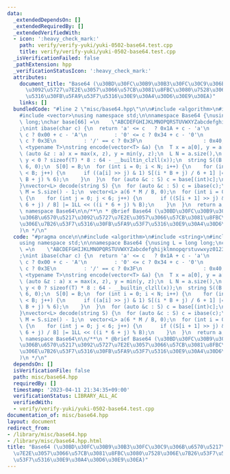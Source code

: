 ```yaml
---
data:
  _extendedDependsOn: []
  _extendedRequiredBy: []
  _extendedVerifiedWith:
  - icon: ':heavy_check_mark:'
    path: verify/verify-yuki/yuki-0502-base64.test.cpp
    title: verify/verify-yuki/yuki-0502-base64.test.cpp
  _isVerificationFailed: false
  _pathExtension: hpp
  _verificationStatusIcon: ':heavy_check_mark:'
  attributes:
    document_title: "Base64 (\u30BD\u30FC\u30B9\u30B3\u30FC\u30C9\u306B\u6570\u5217\
      \u3092\u5727\u7E2E\u3057\u3066\u57CB\u3081\u8FBC\u3080\u7528\u306E\u7B26\u53F7\
      \u5316\u30FB\u5FA9\u53F7\u5316\u30E9\u30A4\u30D6\u30E9\u30EA)"
    links: []
  bundledCode: "#line 2 \"misc/base64.hpp\"\n\n#include <algorithm>\n#include <string>\n\
    #include <vector>\nusing namespace std;\n\nnamespace Base64 {\nusing L = long\
    \ long;\nchar base[66] =\n    \"ABCDEFGHIJKLMNOPQRSTUVWXYZabcdefghijklmnopqrstuvwxyz0123456789+/.\"\
    ;\nint ibase(char c) {\n  return 'a' <= c   ? 0x1A + c - 'a'\n         : 'A' <=\
    \ c ? 0x00 + c - 'A'\n         : '0' <= c ? 0x34 + c - '0'\n         : '+' ==\
    \ c ? 0x3E\n         : '/' == c ? 0x3F\n                    : 0x40;\n}\ntemplate\
    \ <typename T>\nstring encode(vector<T> &a) {\n  T x = a[0], y = a[0];\n  for\
    \ (auto &z : a) x = max(x, z), y = min(y, z);\n  L N = a.size(),\n    B = max<L>(6,\
    \ y < 0 ? sizeof(T) * 8 : 64 - __builtin_clzll(x));\n  string S((B * N + 11) /\
    \ 6, 0);\n  S[0] = B;\n  for (int i = 0; i < N; i++) {\n    for (int j = 0; j\
    \ < B; j++) {\n      if ((a[i] >> j) & 1) S[(i * B + j) / 6 + 1] |= 1 << ((i *\
    \ B + j) % 6);\n    }\n  }\n  for (auto &c : S) c = base[(int)c];\n  return S;\n\
    }\nvector<L> decode(string S) {\n  for (auto &c : S) c = ibase(c);\n  L B = S[0],\
    \ M = S.size() - 1;\n  vector<L> a(6 * M / B, 0);\n  for (int i = 0; i < M; i++)\
    \ {\n    for (int j = 0; j < 6; j++) {\n      if ((S[i + 1] >> j) & 1) a[(i *\
    \ 6 + j) / B] |= 1LL << ((i * 6 + j) % B);\n    }\n  }\n  return a;\n}\n}  //\
    \ namespace Base64\n\n/**\n * @brief Base64 (\u30BD\u30FC\u30B9\u30B3\u30FC\u30C9\
    \u306B\u6570\u5217\u3092\u5727\u7E2E\u3057\u3066\u57CB\u3081\u8FBC\u3080\u7528\
    \u306E\u7B26\u53F7\u5316\u30FB\u5FA9\u53F7\u5316\u30E9\u30A4\u30D6\u30E9\u30EA\
    )\n */\n"
  code: "#pragma once\n\n#include <algorithm>\n#include <string>\n#include <vector>\n\
    using namespace std;\n\nnamespace Base64 {\nusing L = long long;\nchar base[66]\
    \ =\n    \"ABCDEFGHIJKLMNOPQRSTUVWXYZabcdefghijklmnopqrstuvwxyz0123456789+/.\"\
    ;\nint ibase(char c) {\n  return 'a' <= c   ? 0x1A + c - 'a'\n         : 'A' <=\
    \ c ? 0x00 + c - 'A'\n         : '0' <= c ? 0x34 + c - '0'\n         : '+' ==\
    \ c ? 0x3E\n         : '/' == c ? 0x3F\n                    : 0x40;\n}\ntemplate\
    \ <typename T>\nstring encode(vector<T> &a) {\n  T x = a[0], y = a[0];\n  for\
    \ (auto &z : a) x = max(x, z), y = min(y, z);\n  L N = a.size(),\n    B = max<L>(6,\
    \ y < 0 ? sizeof(T) * 8 : 64 - __builtin_clzll(x));\n  string S((B * N + 11) /\
    \ 6, 0);\n  S[0] = B;\n  for (int i = 0; i < N; i++) {\n    for (int j = 0; j\
    \ < B; j++) {\n      if ((a[i] >> j) & 1) S[(i * B + j) / 6 + 1] |= 1 << ((i *\
    \ B + j) % 6);\n    }\n  }\n  for (auto &c : S) c = base[(int)c];\n  return S;\n\
    }\nvector<L> decode(string S) {\n  for (auto &c : S) c = ibase(c);\n  L B = S[0],\
    \ M = S.size() - 1;\n  vector<L> a(6 * M / B, 0);\n  for (int i = 0; i < M; i++)\
    \ {\n    for (int j = 0; j < 6; j++) {\n      if ((S[i + 1] >> j) & 1) a[(i *\
    \ 6 + j) / B] |= 1LL << ((i * 6 + j) % B);\n    }\n  }\n  return a;\n}\n}  //\
    \ namespace Base64\n\n/**\n * @brief Base64 (\u30BD\u30FC\u30B9\u30B3\u30FC\u30C9\
    \u306B\u6570\u5217\u3092\u5727\u7E2E\u3057\u3066\u57CB\u3081\u8FBC\u3080\u7528\
    \u306E\u7B26\u53F7\u5316\u30FB\u5FA9\u53F7\u5316\u30E9\u30A4\u30D6\u30E9\u30EA\
    )\n */\n"
  dependsOn: []
  isVerificationFile: false
  path: misc/base64.hpp
  requiredBy: []
  timestamp: '2023-04-11 21:34:35+09:00'
  verificationStatus: LIBRARY_ALL_AC
  verifiedWith:
  - verify/verify-yuki/yuki-0502-base64.test.cpp
documentation_of: misc/base64.hpp
layout: document
redirect_from:
- /library/misc/base64.hpp
- /library/misc/base64.hpp.html
title: "Base64 (\u30BD\u30FC\u30B9\u30B3\u30FC\u30C9\u306B\u6570\u5217\u3092\u5727\
  \u7E2E\u3057\u3066\u57CB\u3081\u8FBC\u3080\u7528\u306E\u7B26\u53F7\u5316\u30FB\u5FA9\
  \u53F7\u5316\u30E9\u30A4\u30D6\u30E9\u30EA)"
---
```

